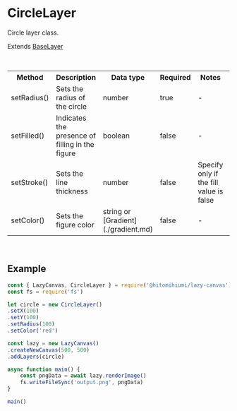 # CircleLayer

Circle layer class.

Extends [BaseLayer](./baselayer.md)

<br>

<table>
    <tr>
        <th>Method</th>
        <th>Description</th>
        <th>Data type</th>
        <th>Required</th>
        <th>Notes<th>
    </tr>
    <tr>
        <td>setRadius()</td>
        <td>Sets the radius of the circle</td>
        <td>number</td>
        <td>true</td>
        <td>-</td>
    </tr>
    <tr>
        <td>setFilled()</td>
        <td>Indicates the presence of filling in the figure</td>
        <td>boolean</td>
        <td>false</td>
        <td>-</td>
    </tr>
    <tr>
        <td>setStroke()</td>
        <td>Sets the line thickness</td>
        <td>number</td>
        <td>false</td>
        <td>Specify only if the fill value is false</td>
    </tr>
    <tr>
        <td>setColor()</td>
        <td>Sets the figure color</td>
        <td>string or [Gradient](./gradient.md)</td>
        <td>false</td>
        <td>-</td>
    </tr>
</table>

<br>

## Example

```js
const { LazyCanvas, CircleLayer } = require('@hitomihiumi/lazy-canvas')
const fs = require('fs')

let circle = new CircleLayer()
.setX(100)
.setY(100)
.setRadius(100)
.setColor('red')

const lazy = new LazyCanvas()
.createNewCanvas(500, 500)
.addLayers(circle)

async function main() {
    const pngData = await lazy.renderImage()
    fs.writeFileSync('output.png', pngData)
}

main()
```
